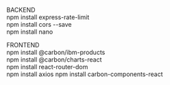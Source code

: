 BACKEND  
npm install express-rate-limit     
npm install cors --save    
npm install nano   
 
FRONTEND  
npm install @carbon/ibm-products   
npm install @carbon/charts-react    
npm install react-router-dom  
npm install axios 
npm install carbon-components-react
